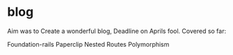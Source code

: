 # blog
Aim was to Create a wonderful blog, Deadline on Aprils fool.
Covered so far: 


Foundation-rails
Paperclip
Nested Routes
Polymorphism










